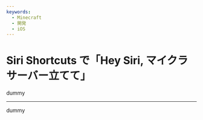 ```yaml
---
keywords:
  - Minecraft
  - 開発
  - iOS
---
```


# Siri Shortcuts で「Hey Siri, マイクラサーバー立てて」

dummy

---

dummy

